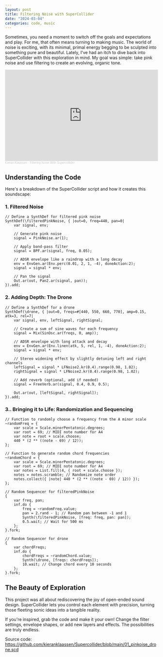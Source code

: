 ```yaml
---
layout: post
title: Filtering Noise with SuperCollider
date: "2024-03-04"
categories: code, music
---
```


Sometimes, you need a moment to switch off the goals and expectations and play. For me, that often means turning to making music. The world of noise is exciting, with its minimal, primal energy begging to be sculpted into something pure and beautiful. Lately, I've had an itch to dive back into SuperCollider with this exploration in mind. My goal was simple: take pink noise and use filtering to create an evolving, organic tone.

<iframe width="100%" height="300" scrolling="no" frameborder="no" allow="autoplay" src="https://w.soundcloud.com/player/?url=https%3A//api.soundcloud.com/tracks/1764855204&color=%2398709c&auto_play=false&hide_related=false&show_comments=true&show_user=true&show_reposts=false&show_teaser=true&visual=true"></iframe><div style="font-size: 10px; color: #cccccc;line-break: anywhere;word-break: normal;overflow: hidden;white-space: nowrap;text-overflow: ellipsis; font-family: Interstate,Lucida Grande,Lucida Sans Unicode,Lucida Sans,Garuda,Verdana,Tahoma,sans-serif;font-weight: 100;"><a href="https://soundcloud.com/kieran-klaassen" title="Kieran Klaassen" target="_blank" style="color: #cccccc; text-decoration: none;">Kieran Klaassen</a> · <a href="https://soundcloud.com/kieran-klaassen/filtering-noise-with-supercollider" title="Filtering Noise With Supercollider" target="_blank" style="color: #cccccc; text-decoration: none;">Filtering Noise With Supercollider</a></div>

## **Understanding the Code**

Here's a breakdown of the SuperCollider script and how it creates this soundscape:

### 1. Filtered Noise

```supercollider
// Define a SynthDef for filtered pink noise
SynthDef(\filteredPinkNoise, { |out=0, freq=440, pan=0|
    var signal, env;

    // Generate pink noise
    signal = PinkNoise.ar(1);

    // Apply band-pass filter
    signal = BPF.ar(signal, freq, 0.05);

    // ADSR envelope like a raindrop with a long decay
    env = EnvGen.ar(Env.perc(0.01, 2, 1, -4), doneAction:2);
    signal = signal * env;

    // Pan the signal
    Out.ar(out, Pan2.ar(signal, pan));
}).add;
```

### **2. Adding Depth: The Drone**

```supercollider
// Define a SynthDef for a drone
SynthDef(\drone, { |out=0, freqs=#[440, 550, 660, 770], amp=0.15, atk=3, rel=7|
    var signal, env, leftSignal, rightSignal;

    // Create a sum of sine waves for each frequency
    signal = Mix(SinOsc.ar(freqs, 0, amp));

    // ADSR envelope with long attack and decay
    env = EnvGen.ar(Env.linen(atk, 5, rel, 1, -4), doneAction:2);
    signal = signal * env;

    // Stereo widening effect by slightly detuning left and right channels
    leftSignal = signal * LFNoise2.kr(0.4).range(0.98, 1.02);
    rightSignal = signal * LFNoise2.kr(0.4).range(0.98, 1.02);

    // Add reverb (optional, add if needed)
    signal = FreeVerb.ar(signal, 0.4, 0.9, 0.5);

    Out.ar(out, [leftSignal, rightSignal]);
}).add;
```

### **3.. Bringing it to Life: Randomization and Sequencing**

```supercollider
// Function to randomly choose a frequency from the A minor scale
~randomFreq = {
    var scale = Scale.minorPentatonic.degrees;
    var root = 69; // MIDI note number for A4
    var note = root + scale.choose;
    440 * (2 ** ((note - 69) / 12));
};

// Function to generate random chord frequencies
~randomChord = {
    var scale = Scale.minorPentatonic.degrees;
    var root = 69; // MIDI note number for A4
    var notes = List.fill(4, { root + scale.choose });
    notes = notes.scramble; // Randomize note order
    notes.collect({ |note| 440 * (2 ** ((note - 69) / 12)) });
};

// Random Sequencer for filteredPinkNoise
{
    var freq, pan;
    inf.do {
        freq = ~randomFreq.value;
        pan = 2.rand - 1; // Random pan between -1 and 1
        Synth(\filteredPinkNoise, [freq: freq, pan: pan]);
        0.5.wait; // Wait for 500 ms
    };
}.fork;

// Random Sequencer for drone
{
    var chordFreqs;
    inf.do {
        chordFreqs = ~randomChord.value;
        Synth(\drone, [freqs: chordFreqs]);
        10.wait; // Change chord every 10 seconds
    };
}.fork;
```

## **The Beauty of Exploration**

This project was all about rediscovering the joy of open-ended sound design. SuperCollider lets you control each element with precision, turning those fleeting sonic ideas into a tangible reality.

If you're inspired, grab the code and make it your own! Change the filter settings, envelope shapes, or add new layers and effects. The possibilities are truly endless.

Source code: https://github.com/kieranklaassen/Supercollider/blob/main/01_pinkoise_drone.scd
